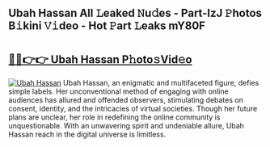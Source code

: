 ## Ubah Hassan All 𝙻eaked 𝙽u𝚍es - Part-IzJ 𝙿hotos B𝚒kini 𝚅𝚒deo - Hot 𝙿art 𝙻eaks mY80F

# <h2><a href="http://ld67f2.urlbe.top/?page=Ubah+Hassan">🔗🔗👉👉 Ubah Hassan P𝚑oto𝚜Vid𝚎o</a></h2>

[![Ubah Hassan](https://i.imgur.com/eBuTRDB.gif)](http://ld67f2.urlbe.top/?page=Ubah+Hassan)
Ubah Hassan, an enigmatic and multifaceted figure, defies simple labels. Her unconventional method of engaging with online audiences has allured and offended observers, stimulating debates on consent, identity, and the intricacies of virtual societies. Though her future plans are unclear, her role in redefining the online community is unquestionable. With an unwavering spirit and undeniable allure, Ubah Hassan reach in the digital universe is limitless.

